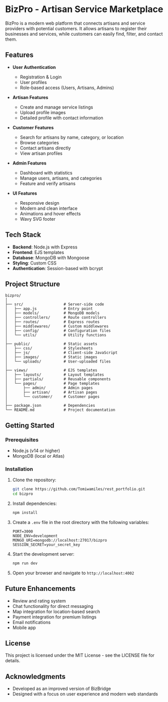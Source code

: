 # BizPro - Artisan Service Marketplace

BizPro is a modern web platform that connects artisans and service providers with potential customers. It allows artisans to register their businesses and services, while customers can easily find, filter, and contact them.

## Features

- **User Authentication**
  - Registration & Login
  - User profiles
  - Role-based access (Users, Artisans, Admins)

- **Artisan Features**
  - Create and manage service listings
  - Upload profile images
  - Detailed profile with contact information

- **Customer Features**
  - Search for artisans by name, category, or location
  - Browse categories
  - Contact artisans directly
  - View artisan profiles

- **Admin Features**
  - Dashboard with statistics
  - Manage users, artisans, and categories
  - Feature and verify artisans

- **UI Features**
  - Responsive design
  - Modern and clean interface
  - Animations and hover effects
  - Wavy SVG footer

## Tech Stack

- **Backend**: Node.js with Express
- **Frontend**: EJS templates
- **Database**: MongoDB with Mongoose
- **Styling**: Custom CSS
- **Authentication**: Session-based with bcrypt

## Project Structure

```
bizpro/
│
├── src/                  # Server-side code
│   ├── app.js            # Entry point
│   ├── models/           # MongoDB models
│   ├── controllers/      # Route controllers
│   ├── routes/           # Express routes
│   ├── middlewares/      # Custom middlewares
│   ├── config/           # Configuration files
│   └── utils/            # Utility functions
│
├── public/               # Static assets
│   ├── css/              # Stylesheets
│   ├── js/               # Client-side JavaScript
│   ├── images/           # Static images
│   └── uploads/          # User-uploaded files
│
├── views/                # EJS templates
│   ├── layouts/          # Layout templates
│   ├── partials/         # Reusable components
│   └── pages/            # Page templates
│       ├── admin/        # Admin pages
│       ├── artisan/      # Artisan pages
│       └── customer/     # Customer pages
│
├── package.json          # Dependencies
└── README.md             # Project documentation
```

## Getting Started

### Prerequisites

- Node.js (v14 or higher)
- MongoDB (local or Atlas)

### Installation

1. Clone the repository:
   ```bash
   git clone https://github.com/Tomiwamiles/rest_portfolio.git
   cd bizpro
   ```

2. Install dependencies:
   ```bash
   npm install
   ```

3. Create a `.env` file in the root directory with the following variables:
   ```
   PORT=3000
   NODE_ENV=development
   MONGO_URI=mongodb://localhost:27017/bizpro
   SESSION_SECRET=your_secret_key
   ```

4. Start the development server:
   ```bash
   npm run dev
   ```

5. Open your browser and navigate to `http://localhost:4002`

## Future Enhancements

- Review and rating system
- Chat functionality for direct messaging
- Map integration for location-based search
- Payment integration for premium listings
- Email notifications
- Mobile app

## License

This project is licensed under the MIT License - see the LICENSE file for details.

## Acknowledgments

- Developed as an improved version of BizBridge
- Designed with a focus on user experience and modern web standards 